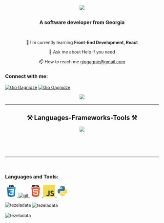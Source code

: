 
<h1 align="center">
    <img src="https://readme-typing-svg.herokuapp.com/?font=Righteous&size=35&center=true&vCenter=true&width=500&height=70&duration=4000&lines=Hi+There!+👋;+I'm+TheCodeCrafter!;" />
</h1>

<h3 align="center">A software developer from Georgia</h3>

<br/>

<div align="center">
    
🌱 I’m currently learning **Front-End Development, React**

💬 Ask me about Help if you need

📫 How to reach me giogagnie@gmail.com

 </div>
 <h3 align="left">Connect with me:</h3>
<p align="left">
<a href="https://www.facebook.com/profile.php?id=100072526356583" target="blank"><img align="center" src="https://raw.githubusercontent.com/rahuldkjain/github-profile-readme-generator/master/src/images/icons/Social/facebook.svg" alt="Gio Gagnidze" height="30" width="40" /></a>
<a href="https://www.instagram.com/_gagno__/" target="blank"><img align="center" src="https://raw.githubusercontent.com/rahuldkjain/github-profile-readme-generator/master/src/images/icons/Social/instagram.svg" alt="Gio Gagnidze" height="30" width="40" /></a>
</p>

<div align="center"> 
  <a href="https://mail.google.com/mail/u/0/#inbox">
    <img src="https://img.shields.io/badge/Gmail-333333?style=for-the-badge&logo=gmail&logoColor=red" />
  </a>
</div>

 <hr/>
 
<h2 align="center">⚒️ Languages-Frameworks-Tools ⚒️</h2>

<div align="center">
    <img src="https://skillicons.dev/icons?i=react,html,css,vscode,github,figma,tailwind,git,python,javascript,bootstrap" />
</div>

<br/>

<br/><br/>

<hr/>

<br/>
<h3 align="left">Languages and Tools:</h3>
<p align="left"> <a href="https://www.w3schools.com/css/" target="_blank" rel="noreferrer"> <img src="https://raw.githubusercontent.com/devicons/devicon/master/icons/css3/css3-original-wordmark.svg" alt="css3" width="40" height="40"/> </a> <a href="https://git-scm.com/" target="_blank" rel="noreferrer"> <img src="https://www.vectorlogo.zone/logos/git-scm/git-scm-icon.svg" alt="git" width="40" height="40"/> </a> <a href="https://www.w3.org/html/" target="_blank" rel="noreferrer"> <img src="https://raw.githubusercontent.com/devicons/devicon/master/icons/html5/html5-original-wordmark.svg" alt="html5" width="40" height="40"/> </a> <a href="https://developer.mozilla.org/en-US/docs/Web/JavaScript" target="_blank" rel="noreferrer"> <img src="https://raw.githubusercontent.com/devicons/devicon/master/icons/javascript/javascript-original.svg" alt="javascript" width="40" height="40"/> </a> <a href="https://www.python.org" target="_blank" rel="noreferrer"> <img src="https://raw.githubusercontent.com/devicons/devicon/master/icons/python/python-original.svg" alt="python" width="40" height="40"/> </a> </p>

<p><img align="left" src="https://github-readme-stats.vercel.app/api/top-langs?username=tezeladata&show_icons=true&theme=dracula&hide_border=true&locale=en&layout=compact" alt="tezeladata" /></p>

<p>&nbsp;<img align="center" src="https://github-readme-stats.vercel.app/api?username=tezeladata&show_icons=true&theme=dark&locale=en" alt="tezeladata" /></p>

<p><img align="center" src="https://github-readme-streak-stats.herokuapp.com/?user=tezeladata&" alt="tezeladata" /></p>

